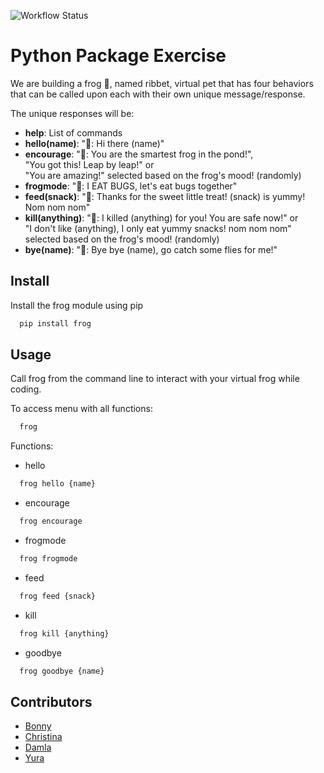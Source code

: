![Workflow Status](https://github.com/software-students-spring2024/3-python-package-exercise-berries/actions/workflows/event-logger.yml/badge.svg)
# Python Package Exercise

We are building a frog 🐸, named ribbet, virtual pet that has four behaviors that can be called upon each with their own unique message/response. 


The unique responses will be: 
* **help**: List of commands 
* **hello(name)**: "🐸: Hi there (name)"
* **encourage**: "🐸: You are the smartest frog in the pond!",</br> 
"You got this! Leap by leap!" or </br>
"You are amazing!" selected based on the frog's mood! (randomly)
* **frogmode**: "🐸: I EAT BUGS, let's eat bugs together"
* **feed(snack)**: "🐸: Thanks for the sweet little treat! (snack) is yummy! Nom nom nom"
* **kill(anything)**: "🐸: I killed (anything) for you! You are safe now!" or </br>
"I don't like (anything), I only eat yummy snacks! nom nom nom" selected based on the frog's mood! (randomly)
* **bye(name)**: "🐸: Bye bye (name), go catch some flies for me!"


## Install 

Install the frog module using pip

```bash
  pip install frog 
```


## Usage
Call frog from the command line to interact with your virtual frog while coding.

To access menu with all functions: 
```bash
  frog
```
Functions: 
* hello
```bash
  frog hello {name}
```
* encourage
```bash
  frog encourage
```
* frogmode
```bash
  frog frogmode
```
* feed
```bash
  frog feed {snack}
```
* kill
```bash
  frog kill {anything}
```
* goodbye 
```bash
  frog goodbye {name}
```

## Contributors
* [Bonny](https://github.com/BonnyCChavarria) 
* [Christina](https://github.com/crb623)
* [Damla](https://github.com/damlaonder)
* [Yura](https://github.com/yurawu27)
